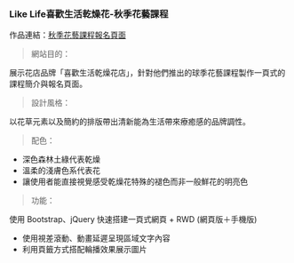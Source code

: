 ### Like Life喜歡生活乾燥花-秋季花藝課程

作品連結：[秋季花藝課程報名頁面](https://janjaneswag.github.io/likelife_course/likelife_rwd.html)

>網站目的：

展示花店品牌「喜歡生活乾燥花店」，針對他們推出的球季花藝課程製作一頁式的課程簡介與報名頁面。

>設計風格：

以花草元素以及簡約的排版帶出清新能為生活帶來療癒感的品牌調性。

>配色：
+ 深色森林土綠代表乾燥
+ 溫柔的淺膚色系代表花
+ 讓使用者能直接視覺感受乾燥花特殊的褪色而非一般鮮花的明亮色

>功能：

使用 Bootstrap、jQuery 快速搭建一頁式網頁 + RWD (網頁版＋手機版)

+ 使用視差滾動、動畫延遲呈現區域文字內容
+ 利用頁籤方式搭配輪播效果展示圖片
